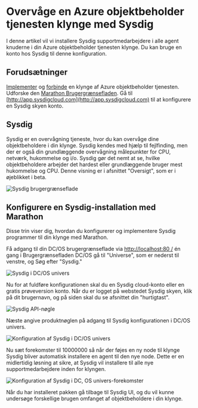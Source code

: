 <properties
   pageTitle="Overvåge en Azure objektbeholder tjenesten klynge med Sysdig | Microsoft Azure"
   description="Overvåge en Azure objektbeholder tjenesten klynge med Sysdig."
   services="container-service"
   documentationCenter=""
   authors="rbitia"
   manager="timlt"
   editor=""
   tags="acs, azure-container-service"
   keywords="Beholdere, DC/OS Azure"/>

<tags
   ms.service="container-service"
   ms.devlang="na"
   ms.topic="get-started-article"
   ms.tgt_pltfrm="na"
   ms.workload="na"
   ms.date="08/08/2016"
   ms.author="t-ribhat"/>

# <a name="monitor-an-azure-container-service-cluster-with-sysdig"></a>Overvåge en Azure objektbeholder tjenesten klynge med Sysdig

I denne artikel vil vi installere Sysdig supportmedarbejdere i alle agent knuderne i din Azure objektbeholder tjenesten klynge. Du kan bruge en konto hos Sysdig til denne konfiguration. 

## <a name="prerequisites"></a>Forudsætninger 

[Implementer](container-service-deployment.md) og [forbinde](container-service-connect.md) en klynge af Azure objektbeholder tjenesten. Udforske den [Marathon Brugergrænsefladen](container-service-mesos-marathon-ui.md). Gå til [http://app.sysdigcloud.com](http://app.sysdigcloud.com) til at konfigurere en Sysdig skyen konto. 

## <a name="sysdig"></a>Sysdig

Sysdig er en overvågning tjeneste, hvor du kan overvåge dine objektbeholdere i din klynge. Sysdig kendes med hjælp til fejlfinding, men der er også din grundlæggende overvågning målepunkter for CPU, netværk, hukommelse og i/o. Sysdig gør det nemt at se, hvilke objektbeholdere arbejder det hardest eller grundlæggende bruger mest hukommelse og CPU. Denne visning er i afsnittet "Oversigt", som er i øjeblikket i beta. 

![Sysdig brugergrænseflade](./media/container-service-monitoring-sysdig/sysdig6.png) 

## <a name="configure-a-sysdig-deployment-with-marathon"></a>Konfigurere en Sysdig-installation med Marathon

Disse trin viser dig, hvordan du konfigurerer og implementere Sysdig programmer til din klynge med Marathon. 

Få adgang til din DC/OS brugergrænseflade via [http://localhost:80 /](http://localhost:80/) én gang i Brugergrænsefladen DC/OS gå til "Universe", som er nederst til venstre, og Søg efter "Sysdig."

![Sysdig i DC/OS univers](./media/container-service-monitoring-sysdig/sysdig1.png)

Nu for at fuldføre konfigurationen skal du en Sysdig cloud-konto eller en gratis prøveversion konto. Når du er logget på webstedet Sysdig skyen, klik på dit brugernavn, og på siden skal du se afsnittet din "hurtigtast". 

![Sysdig API-nøgle](./media/container-service-monitoring-sysdig/sysdig2.png) 

Næste angive produktnøglen på adgang til Sysdig konfigurationen i DC/OS univers. 

![Konfiguration af Sysdig i DC/OS univers](./media/container-service-monitoring-sysdig/sysdig3.png)

Nu sæt forekomster til 10000000 så når der føjes en ny node til klynge Sysdig bliver automatisk installere en agent til den nye node. Dette er en midlertidig løsning at sikre, at Sysdig vil installere til alle nye supportmedarbejdere inden for klyngen. 

![Konfiguration af Sysdig i DC, OS univers-forekomster](./media/container-service-monitoring-sysdig/sysdig4.png)

Når du har installeret pakken gå tilbage til Sysdig UI, og du vil kunne undersøge forskellige brugen omfanget af objektbeholdere i din klynge. 